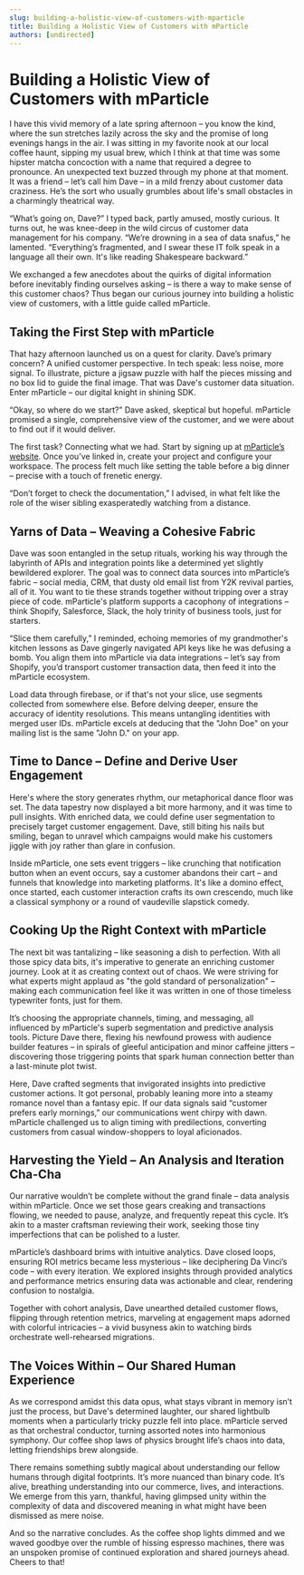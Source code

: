 ```yaml
---
slug: building-a-holistic-view-of-customers-with-mparticle
title: Building a Holistic View of Customers with mParticle
authors: [undirected]
---
```



# Building a Holistic View of Customers with mParticle

I have this vivid memory of a late spring afternoon – you know the kind, where the sun stretches lazily across the sky and the promise of long evenings hangs in the air. I was sitting in my favorite nook at our local coffee haunt, sipping my usual brew, which I think at that time was some hipster matcha concoction with a name that required a degree to pronounce. An unexpected text buzzed through my phone at that moment. It was a friend – let’s call him Dave – in a mild frenzy about customer data craziness. He’s the sort who usually grumbles about life's small obstacles in a charmingly theatrical way.

“What’s going on, Dave?” I typed back, partly amused, mostly curious. It turns out, he was knee-deep in the wild circus of customer data management for his company. “We’re drowning in a sea of data snafus,” he lamented. “Everything’s fragmented, and I swear these IT folk speak in a language all their own. It's like reading Shakespeare backward.” 

We exchanged a few anecdotes about the quirks of digital information before inevitably finding ourselves asking – is there a way to make sense of this customer chaos? Thus began our curious journey into building a holistic view of customers, with a little guide called mParticle.

## Taking the First Step with mParticle

That hazy afternoon launched us on a quest for clarity. Dave’s primary concern? A unified customer perspective. In tech speak: less noise, more signal. To illustrate, picture a jigsaw puzzle with half the pieces missing and no box lid to guide the final image. That was Dave's customer data situation. Enter mParticle – our digital knight in shining SDK.

“Okay, so where do we start?” Dave asked, skeptical but hopeful. mParticle promised a single, comprehensive view of the customer, and we were about to find out if it would deliver.

The first task? Connecting what we had. Start by signing up at [mParticle’s website](https://www.mparticle.com/). Once you’ve linked in, create your project and configure your workspace. The process felt much like setting the table before a big dinner – precise with a touch of frenetic energy.

“Don’t forget to check the documentation,” I advised, in what felt like the role of the wiser sibling exasperatedly watching from a distance.

## Yarns of Data – Weaving a Cohesive Fabric

Dave was soon entangled in the setup rituals, working his way through the labyrinth of APIs and integration points like a determined yet slightly bewildered explorer. The goal was to connect data sources into mParticle’s fabric – social media, CRM, that dusty old email list from Y2K revival parties, all of it. You want to tie these strands together without tripping over a stray piece of code. mParticle's platform supports a cacophony of integrations – think Shopify, Salesforce, Slack, the holy trinity of business tools, just for starters.

“Slice them carefully,” I reminded, echoing memories of my grandmother's kitchen lessons as Dave gingerly navigated API keys like he was defusing a bomb. You align them into mParticle via data integrations – let’s say from Shopify, you’d transport customer transaction data, then feed it into the mParticle ecosystem.

Load data through firebase, or if that's not your slice, use segments collected from somewhere else. Before delving deeper, ensure the accuracy of identity resolutions. This means untangling identities with merged user IDs. mParticle excels at deducing that the "John Doe" on your mailing list is the same "John D." on your app.

## Time to Dance – Define and Derive User Engagement

Here's where the story generates rhythm, our metaphorical dance floor was set. The data tapestry now displayed a bit more harmony, and it was time to pull insights. With enriched data, we could define user segmentation to precisely target customer engagement. Dave, still biting his nails but smiling, began to unravel which campaigns would make his customers jiggle with joy rather than glare in confusion.

Inside mParticle, one sets event triggers – like crunching that notification button when an event occurs, say a customer abandons their cart – and funnels that knowledge into marketing platforms. It's like a domino effect, once started, each customer interaction crafts its own crescendo, much like a classical symphony or a round of vaudeville slapstick comedy.

## Cooking Up the Right Context with mParticle

The next bit was tantalizing – like seasoning a dish to perfection. With all those spicy data bits, it's imperative to generate an enriching customer journey. Look at it as creating context out of chaos. We were striving for what experts might applaud as "the gold standard of personalization" – making each communication feel like it was written in one of those timeless typewriter fonts, just for them.

It’s choosing the appropriate channels, timing, and messaging, all influenced by mParticle's superb segmentation and predictive analysis tools. Picture Dave there, flexing his newfound prowess with audience builder features – in spirals of gleeful anticipation and minor caffeine jitters – discovering those triggering points that spark human connection better than a last-minute plot twist.

Here, Dave crafted segments that invigorated insights into predictive customer actions. It got personal, probably leaning more into a steamy romance novel than a fantasy epic. If our data signals said “customer prefers early mornings,” our communications went chirpy with dawn. mParticle challenged us to align timing with predilections, converting customers from casual window-shoppers to loyal aficionados.

## Harvesting the Yield – An Analysis and Iteration Cha-Cha

Our narrative wouldn’t be complete without the grand finale – data analysis within mParticle. Once we set those gears creaking and transactions flowing, we needed to pause, analyze, and frequently repeat this cycle. It’s akin to a master craftsman reviewing their work, seeking those tiny imperfections that can be polished to a luster.

mParticle’s dashboard brims with intuitive analytics. Dave closed loops, ensuring ROI metrics became less mysterious – like deciphering Da Vinci’s code – with every iteration. We explored insights through provided analytics and performance metrics ensuring data was actionable and clear, rendering confusion to nostalgia.

Together with cohort analysis, Dave unearthed detailed customer flows, flipping through retention metrics, marveling at engagement maps adorned with colorful intricacies – a vivid busyness akin to watching birds orchestrate well-rehearsed migrations.

## The Voices Within – Our Shared Human Experience

As we correspond amidst this data opus, what stays vibrant in memory isn’t just the process, but Dave's determined laughter, our shared lightbulb moments when a particularly tricky puzzle fell into place. mParticle served as that orchestral conductor, turning assorted notes into harmonious symphony. Our coffee shop laws of physics brought life’s chaos into data, letting friendships brew alongside.

There remains something subtly magical about understanding our fellow humans through digital footprints. It’s more nuanced than binary code. It’s alive, breathing understanding into our commerce, lives, and interactions. We emerge from this yarn, thankful, having glimpsed unity within the complexity of data and discovered meaning in what might have been dismissed as mere noise.

And so the narrative concludes. As the coffee shop lights dimmed and we waved goodbye over the rumble of hissing espresso machines, there was an unspoken promise of continued exploration and shared journeys ahead. Cheers to that!